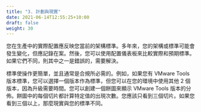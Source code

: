 ```yaml
---
title: "3. 計劃與現實"
date: 2021-06-14T12:55:25+10:00
draft: false
weight: 30
---
```


您在生產中的實際配置應反映您當前的架構標準。多年來，您的架構或標準可能會發生變化，但應記錄在案。然後，您可以使用配置儀表板來比較實際和預期標準。如果它們不同，則其中之一是錯誤的，需要解決。

標準使操作更簡單，並且通常是合規所必需的。例如，如果您有 VMware Tools 版本標準，您可以選擇一個版本作為標準，但您可以在您的環境中使用其他 2 個版本，因為升級需要時間。您可以創建一個餅圖來顯示 VMware Tools 版本的分佈。餅圖中的每個切片都計算特定值的出現次數。您應該只看到三個切片。如果您看到三個以上，那麼現實與您的標準不同。